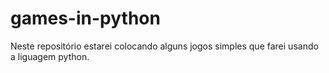 # games-in-python
Neste repositório estarei colocando alguns jogos simples que farei usando a liguagem python.
